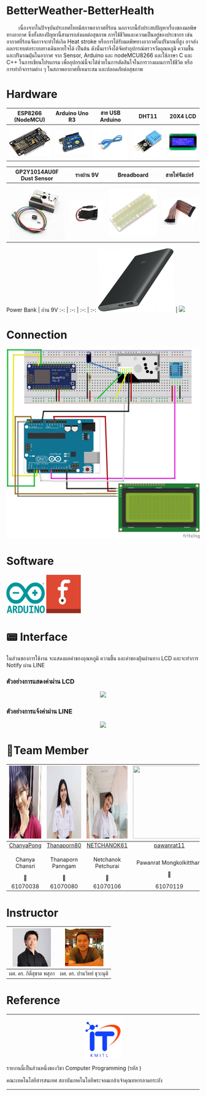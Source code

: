 # BetterWeather-BetterHealth
&nbsp;&nbsp;&nbsp;&nbsp;&nbsp;&nbsp;&nbsp;&nbsp;เนื่องจากในปัจจุบันประเทศไทยมีสภาพอากาศที่ร้อน นอกจากนี้ยังประสบปัญหาเรื่องของมลพิษทางอากาศ ซึ่งทั้งสองปัญหานี้สามารถส่งผลต่อสุขภาพ
การใช้ชีวิตและความเป็นอยู่ของประชากร เช่น อากาศที่ร้อนจัดอาจจะทำให้เกิด Heat stroke หรือการได้รับมลพิษทางอากาศในปริมาณที่สูง อาจส่งผลกระทบต่อระบบทางเดินหายใจได้ เป็นต้น
ดังนั้นเราจึงได้จัดทำอุปกรณ์ตรวจวัดอุณหภูมิ ความชื้น และปริมาณฝุ่นในอากาศ จาก Sensor, Arduino และ nodeMCU8266 และใช้ภาษา C และ C++ ในการเขียนโปรแกรม
เพื่ออุปกรณ์นี้จะได้ช่วยในการตัดสินใจในการวางแผนการใช้ชีวิต หรือการทำกิจกรรมต่าง ๆ ในสภาพอากาศที่เหมาะสม และปลอดภัยต่อสุขภาพ
 
# Hardware

ESP8266 (NodeMCU) | Arduino Uno R3 | สาย USB Arduino | DHT11 | 20X4 LCD 
:-: | :-: | :-: | :-: | :-:
<a href=""><img src="img/hw1.jpeg" width="200px"></a>  | <a href=""><img src="img/hw2.png" width="200px"></a> | <a href=""><img src="img/hw3.jpg" width="200px"></a> | <a href=""><img src="img/hw4.jpg" width="200px"></a> | <a href=""><img src="img/hw5.jpg" width="200px"></a>

 GP2Y1014AU0F Dust Sensor | รางถ่าน 9V | Breadboard | สายไฟจัมเปอร์
:-: | :-: | :-: | :-:
<a href=""><img src="img/hw6.jpg" width="200px"></a>  | <a href=""><img src="img/hw7.png" width="200px"></a> | <a href=""><img src="img/hw8.jpg" width="200px"></a> | <a href=""><img src="img/hw9.jpg" width="200px"></a> 

 Power Bank | ถ่าน 9V 
:-: | :-: | :-: | :-:
<a href=""><img src="img/hw10.jpg" width="200px"></a>  | <a href=""><img src="img/hw11.png" width="200px"></a>

# Connection

<p align="center">
    <img src="img/arduino.jpg" />
</p>

# Software
 <img src="img/a.png" width="100px" height="80px">
 <img src="img/f.png" width="90px" height="100px">

# :pager: Interface
ในส่วนของการใช้งาน จะแสดงผลค่าของอุณหภูมิ ความชื้น และค่าของฝุ่นผ่านทาง LCD และจะทำการ Notify ผ่าน LINE

### ตัวอย่างการแสดงค่าผ่าน LCD

<p align="center">
    <img src="img/" >
</p>

### ตัวอย่างการแจ้งค่าผ่าน LINE
<p align="center">
    <img src="img/" >
</p>

# 👥Team Member
|<img src="img/pong.jpg" width="190px" height="190px">|<img src="img/mild.jpg" width="190px" height="190px">|<img src="img/nam.jpg" width="190px" height="190px">|<img src="https://avatars0.githubusercontent.com/u/41178248?s=400&u=afc69eb8e89db6013815d8d6ccb8cacdbd972261&v=4" width="190px" height="190px">|
|:---:|:---:|:---:|:---:|
|[ChanyaPong](https://github.com/ChanyaPong)|[Thanaporn80](https://github.com/Thanaporn80)|[NETCHANOK61](https://github.com/NETCHANOK61)|[pawanrat11](https://github.com/pawanrat11)|
|<p>Chanya Chansri</p>:wolf:|<p>Thanaporn Panngam</p>:rabbit:|<p>Netchanok Petchurai</p>:koala:|<p>Pawanrat Mongkolkittham</p>:bear: |
 |      61070038      |      61070080      |      61070106      |      61070119      |


# Instructor

|<a href=""><img src="img/aj_1.jpg" width="100px"></a>  |<a href=""><img src="img/aj_2.jpg" width="100px"></a>  |
| :-: | :-: |
|ผศ. ดร. กิติ์สุชาต พสุภา|ผศ. ดร. ปานวิทย์ ธุวะนุติ|


# Reference

 []()

___


<p align="center">
<img src="img/it.jpg" width="100">

รายงานนี้เป็นส่วนหนึ่งของวิชา Computer Programming (รหัส )

คณะเทคโนโลยีสารสนเทศ สถาบันเทคโนโลยีพระจอมเกล้าเจ้าคุณทหารลาดกระบัง

</p>


___
